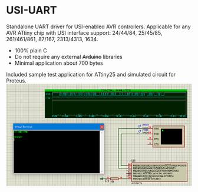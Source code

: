 # USI-UART
Standalone UART driver for USI-enabled AVR controllers.
Applicable for any AVR ATtiny chip with USI interface support: 24/44/84, 25/45/85, 261/461/861, 87/167, 2313/4313, 1634.

* 100% plain C
* Do not require any external ~~Arduino~~ libraries
* Minimal application about 700 bytes

Included sample test application for ATtiny25 and simulated circuit for Proteus.
![Proteus simulation screenshot](https://github.com/Quwy/USI-UART/blob/main/images/UART_Proteus.png?raw=true)
